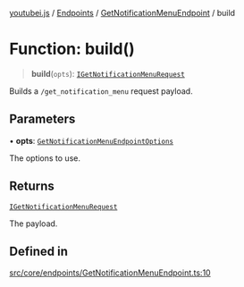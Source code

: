 [youtubei.js](../../../../../README.md) / [Endpoints](../../../README.md) / [GetNotificationMenuEndpoint](../README.md) / build

# Function: build()

> **build**(`opts`): [`IGetNotificationMenuRequest`](../../../../Types/type-aliases/IGetNotificationMenuRequest.md)

Builds a `/get_notification_menu` request payload.

## Parameters

• **opts**: [`GetNotificationMenuEndpointOptions`](../../../../Types/type-aliases/GetNotificationMenuEndpointOptions.md)

The options to use.

## Returns

[`IGetNotificationMenuRequest`](../../../../Types/type-aliases/IGetNotificationMenuRequest.md)

The payload.

## Defined in

[src/core/endpoints/GetNotificationMenuEndpoint.ts:10](https://github.com/LuanRT/YouTube.js/blob/305a398158a6cac82e6ef288fed4bf1661c89d52/src/core/endpoints/GetNotificationMenuEndpoint.ts#L10)
